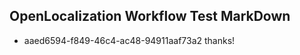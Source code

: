 ## OpenLocalization Workflow Test MarkDown
* aaed6594-f849-46c4-ac48-94911aaf73a2 
thanks!<!--HONumber=Mar16_HO2-->
